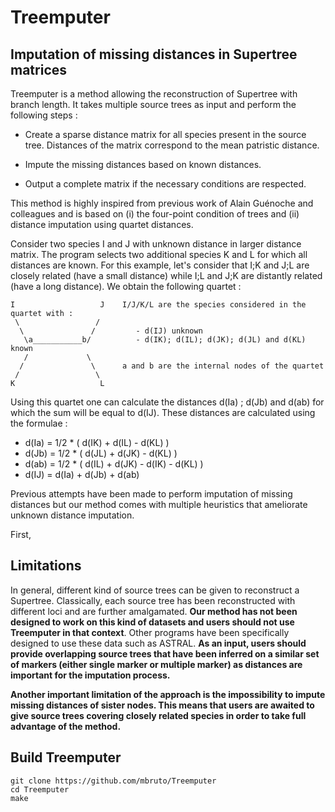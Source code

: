 # Treemputer

## Imputation of missing distances in Supertree matrices

Treemputer is a method allowing the reconstruction of Supertree with branch length. It takes multiple source trees as input and perform the following steps :

  * Create a sparse distance matrix for all species present in the source tree. Distances of the matrix correspond to the mean patristic distance.

  * Impute the missing distances based on known distances.

  * Output a complete matrix if the necessary conditions are respected.

This method is highly inspired from previous work of Alain Guénoche and colleagues and is based on (i) the four-point condition of trees and (ii) distance imputation using quartet distances.

Consider two species I and J with unknown distance in larger distance matrix. The program selects two additional species K and L for which all distances are known. For this example, let's consider that I;K and J;L are closely related (have a small distance) while I;L and J;K are distantly related (have a long distance). We obtain the following quartet :

```
I                   J    I/J/K/L are the species considered in the quartet with :
 \                 /        
  \               /         - d(IJ) unknown
   \a___________b/          - d(IK); d(IL); d(JK); d(JL) and d(KL) known   
   /             \        
  /               \      a and b are the internal nodes of the quartet
 /                 \
K                   L
```

Using this quartet one can calculate the distances d(Ia) ; d(Jb) and d(ab) for which the sum will be equal to d(IJ). These distances are calculated using the formulae :

 * d(Ia) = 1/2 * ( d(IK) + d(IL) - d(KL) )
 * d(Jb) = 1/2 * ( d(JL) + d(JK) - d(KL) )
 * d(ab) = 1/2 * ( d(IL) + d(JK) - d(IK) - d(KL) )
 * d(IJ) = d(Ia) + d(Jb) + d(ab)

Previous attempts have been made to perform imputation of missing distances but our method comes with multiple heuristics that ameliorate unknown distance imputation.

First, 

## Limitations

In general, different kind of source trees can be given to reconstruct a Supertree. Classically, each source tree has been reconstructed with different loci and are further amalgamated. **Our method has not been designed to work on this kind of datasets and users should not use Treemputer in that context**. Other programs have been specifically designed to use these data such as ASTRAL. **As an input, users should provide overlapping source trees that have been inferred on a similar set of markers (either single marker or multiple marker) as distances are important for the imputation process.**

**Another important limitation of the approach is the impossibility to impute missing distances of sister nodes. This means that users are awaited to give source trees covering closely related species in order to take full advantage of the method.**

  
## Build Treemputer

```
git clone https://github.com/mbruto/Treemputer
cd Treemputer
make
```
